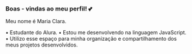 ### Boas - vindas ao meu perfil! 💕

Meu nome é Maria Clara.

• Estudante do Alura.
• Estou me desenvolvendo na linguagem JavaScript.
• Utilizo esse espaço para minha organização e compartilhamento dos meus projetos desenvolvidos.

